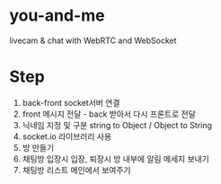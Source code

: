 # you-and-me

livecam & chat with WebRTC and WebSocket

# Step

1. back-front socket서버 연결
2. front 메시지 전달 - back 받아서 다시 프론트로 전달
3. 닉네임 지정 및 구분 string to Object / Object to String
4. socket.io 라이브러리 사용
5. 방 만들기
6. 채팅방 입장시 입장, 퇴장시 방 내부에 알림 메세지 보내기
7. 채팅방 리스트 메인에서 보여주기
